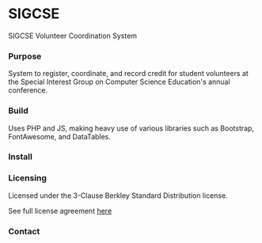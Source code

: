# SIGCSE #
SIGCSE Volunteer Coordination System 

### Purpose ###
System to register, coordinate, and record credit for student volunteers at the Special Interest Group on Computer Science Education's annual conference. 

### Build ###
Uses PHP and JS, making heavy use of various libraries such as Bootstrap, FontAwesome, and DataTables. 

### Install ###

### Licensing ###

Licensed under the 3-Clause Berkley Standard Distribution license.
 
See full license agreement [here](https://github.com/beloitcollegecomputerscience/SIGCSE/blob/master/License.txt)

### Contact ###